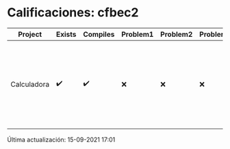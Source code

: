 # Calificaciones: cfbec2
|Project|Exists|Compiles|Problem1|Problem2|Problem3|Extra|CommitHash|CommitDate|CheckDate|Comments|DueDate|Grade|
|-|-|-|-|-|-|-|-|-|-|-|-|-|
|Calculadora|✔️|✔️|❌|❌|❌|✔️|0bb4b86b3fbbf0dda6f88c6f6ca575c4e6b6c6e4|15-09-2021 15:20:03|15-09-2021 17:01:16|Revisa la operación suma-No implementaste operaciones con números flotantes-Revisa la operación división|17-09-2021 21:00:00|7.333333333333333|

Última actualización: 15-09-2021 17:01